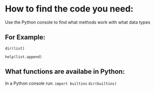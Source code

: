 # How to find the code you need:
Use the Python console to find what methods work with what data types

## For Example:
`dir(list)`

`help(list.append)`

## What functions are availabe in Python:
In a Python console run:
`import builtins`
`dir(builtins)`
